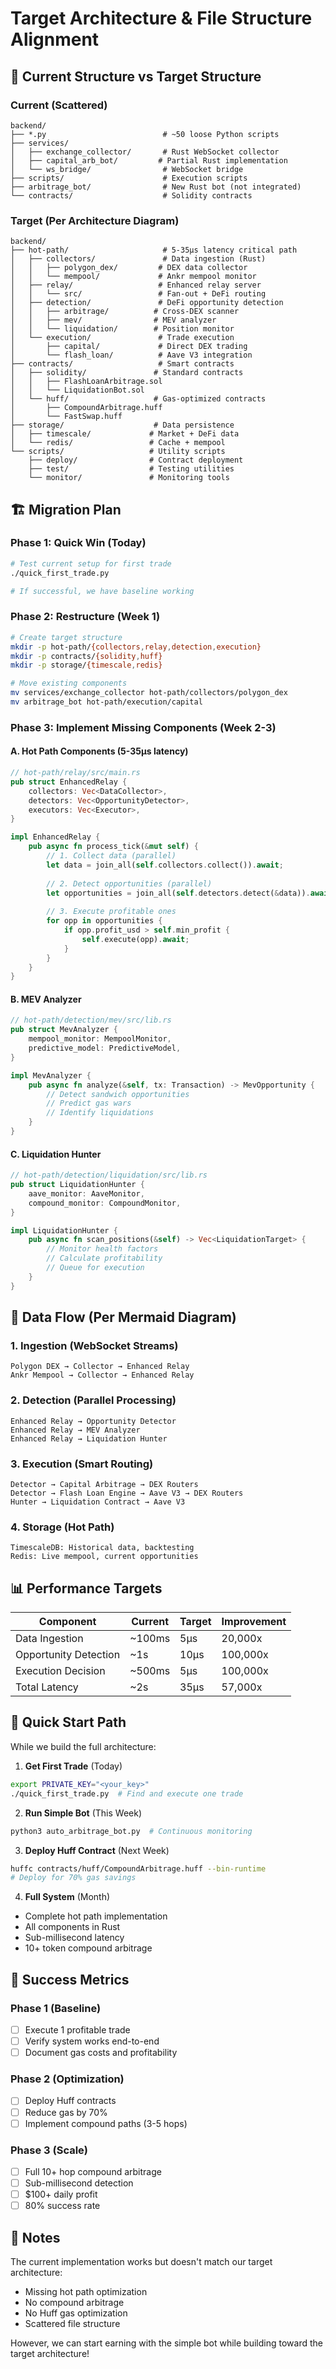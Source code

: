 # Target Architecture & File Structure Alignment

## 📁 Current Structure vs Target Structure

### Current (Scattered)
```
backend/
├── *.py                          # ~50 loose Python scripts
├── services/
│   ├── exchange_collector/       # Rust WebSocket collector
│   ├── capital_arb_bot/         # Partial Rust implementation
│   └── ws_bridge/                # WebSocket bridge
├── scripts/                      # Execution scripts
├── arbitrage_bot/                # New Rust bot (not integrated)
└── contracts/                    # Solidity contracts
```

### Target (Per Architecture Diagram)
```
backend/
├── hot-path/                     # 5-35μs latency critical path
│   ├── collectors/               # Data ingestion (Rust)
│   │   ├── polygon_dex/         # DEX data collector
│   │   └── mempool/             # Ankr mempool monitor
│   ├── relay/                   # Enhanced relay server
│   │   └── src/                 # Fan-out + DeFi routing
│   ├── detection/               # DeFi opportunity detection
│   │   ├── arbitrage/          # Cross-DEX scanner
│   │   ├── mev/                # MEV analyzer
│   │   └── liquidation/        # Position monitor
│   └── execution/               # Trade execution
│       ├── capital/             # Direct DEX trading
│       └── flash_loan/          # Aave V3 integration
├── contracts/                   # Smart contracts
│   ├── solidity/               # Standard contracts
│   │   ├── FlashLoanArbitrage.sol
│   │   └── LiquidationBot.sol
│   └── huff/                   # Gas-optimized contracts
│       ├── CompoundArbitrage.huff
│       └── FastSwap.huff
├── storage/                    # Data persistence
│   ├── timescale/             # Market + DeFi data
│   └── redis/                 # Cache + mempool
└── scripts/                   # Utility scripts
    ├── deploy/                # Contract deployment
    ├── test/                  # Testing utilities
    └── monitor/               # Monitoring tools
```

## 🏗️ Migration Plan

### Phase 1: Quick Win (Today)
```bash
# Test current setup for first trade
./quick_first_trade.py

# If successful, we have baseline working
```

### Phase 2: Restructure (Week 1)
```bash
# Create target structure
mkdir -p hot-path/{collectors,relay,detection,execution}
mkdir -p contracts/{solidity,huff}
mkdir -p storage/{timescale,redis}

# Move existing components
mv services/exchange_collector hot-path/collectors/polygon_dex
mv arbitrage_bot hot-path/execution/capital
```

### Phase 3: Implement Missing Components (Week 2-3)

#### A. Hot Path Components (5-35μs latency)
```rust
// hot-path/relay/src/main.rs
pub struct EnhancedRelay {
    collectors: Vec<DataCollector>,
    detectors: Vec<OpportunityDetector>,
    executors: Vec<Executor>,
}

impl EnhancedRelay {
    pub async fn process_tick(&mut self) {
        // 1. Collect data (parallel)
        let data = join_all(self.collectors.collect()).await;
        
        // 2. Detect opportunities (parallel)
        let opportunities = join_all(self.detectors.detect(&data)).await;
        
        // 3. Execute profitable ones
        for opp in opportunities {
            if opp.profit_usd > self.min_profit {
                self.execute(opp).await;
            }
        }
    }
}
```

#### B. MEV Analyzer
```rust
// hot-path/detection/mev/src/lib.rs
pub struct MevAnalyzer {
    mempool_monitor: MempoolMonitor,
    predictive_model: PredictiveModel,
}

impl MevAnalyzer {
    pub async fn analyze(&self, tx: Transaction) -> MevOpportunity {
        // Detect sandwich opportunities
        // Predict gas wars
        // Identify liquidations
    }
}
```

#### C. Liquidation Hunter
```rust
// hot-path/detection/liquidation/src/lib.rs
pub struct LiquidationHunter {
    aave_monitor: AaveMonitor,
    compound_monitor: CompoundMonitor,
}

impl LiquidationHunter {
    pub async fn scan_positions(&self) -> Vec<LiquidationTarget> {
        // Monitor health factors
        // Calculate profitability
        // Queue for execution
    }
}
```

## 🔄 Data Flow (Per Mermaid Diagram)

### 1. Ingestion (WebSocket Streams)
```
Polygon DEX → Collector → Enhanced Relay
Ankr Mempool → Collector → Enhanced Relay
```

### 2. Detection (Parallel Processing)
```
Enhanced Relay → Opportunity Detector
Enhanced Relay → MEV Analyzer
Enhanced Relay → Liquidation Hunter
```

### 3. Execution (Smart Routing)
```
Detector → Capital Arbitrage → DEX Routers
Detector → Flash Loan Engine → Aave V3 → DEX Routers
Hunter → Liquidation Contract → Aave V3
```

### 4. Storage (Hot Path)
```
TimescaleDB: Historical data, backtesting
Redis: Live mempool, current opportunities
```

## 📊 Performance Targets

| Component | Current | Target | Improvement |
|-----------|---------|--------|-------------|
| Data Ingestion | ~100ms | 5μs | 20,000x |
| Opportunity Detection | ~1s | 10μs | 100,000x |
| Execution Decision | ~500ms | 5μs | 100,000x |
| Total Latency | ~2s | 35μs | 57,000x |

## 🚀 Quick Start Path

While we build the full architecture:

1. **Get First Trade** (Today)
```bash
export PRIVATE_KEY="<your_key>"
./quick_first_trade.py  # Find and execute one trade
```

2. **Run Simple Bot** (This Week)
```bash
python3 auto_arbitrage_bot.py  # Continuous monitoring
```

3. **Deploy Huff Contract** (Next Week)
```bash
huffc contracts/huff/CompoundArbitrage.huff --bin-runtime
# Deploy for 70% gas savings
```

4. **Full System** (Month)
- Complete hot path implementation
- All components in Rust
- Sub-millisecond latency
- 10+ token compound arbitrage

## 🎯 Success Metrics

### Phase 1 (Baseline)
- [ ] Execute 1 profitable trade
- [ ] Verify system works end-to-end
- [ ] Document gas costs and profitability

### Phase 2 (Optimization)
- [ ] Deploy Huff contracts
- [ ] Reduce gas by 70%
- [ ] Implement compound paths (3-5 hops)

### Phase 3 (Scale)
- [ ] Full 10+ hop compound arbitrage
- [ ] Sub-millisecond detection
- [ ] $100+ daily profit
- [ ] 80% success rate

## 📝 Notes

The current implementation works but doesn't match our target architecture:
- Missing hot path optimization
- No compound arbitrage
- No Huff gas optimization
- Scattered file structure

However, we can start earning with the simple bot while building toward the target architecture!